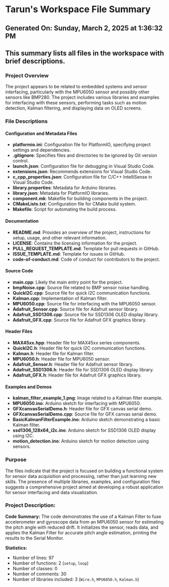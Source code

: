 # Tarun's Workspace File Summary
## Generated On: Sunday, March 2, 2025 at 1:36:32 PM
This summary lists all files in the workspace with brief descriptions.
---
### Project Overview
The project appears to be related to embedded systems and sensor interfacing, particularly with the MPU6050 sensor and possibly other sensors like BMP280. The project includes various libraries and examples for interfacing with these sensors, performing tasks such as motion detection, Kalman filtering, and displaying data on OLED screens.

### File Descriptions

#### Configuration and Metadata Files
- **platformio.ini**: Configuration file for PlatformIO, specifying project settings and dependencies.
- **.gitignore**: Specifies files and directories to be ignored by Git version control.
- **launch.json**: Configuration file for debugging in Visual Studio Code.
- **extensions.json**: Recommends extensions for Visual Studio Code.
- **c_cpp_properties.json**: Configuration file for C/C++ IntelliSense in Visual Studio Code.
- **library.properties**: Metadata for Arduino libraries.
- **library.json**: Metadata for PlatformIO libraries.
- **component.mk**: Makefile for building components in the project.
- **CMakeLists.txt**: Configuration file for CMake build system.
- **Makefile**: Script for automating the build process.

#### Documentation
- **README.md**: Provides an overview of the project, instructions for setup, usage, and other relevant information.
- **LICENSE**: Contains the licensing information for the project.
- **PULL_REQUEST_TEMPLATE.md**: Template for pull requests in GitHub.
- **ISSUE_TEMPLATE.md**: Template for issues in GitHub.
- **code-of-conduct.md**: Code of conduct for contributors to the project.

#### Source Code
- **main.cpp**: Likely the main entry point for the project.
- **bmpNoise.cpp**: Source file related to BMP sensor noise handling.
- **QuickI2C.cpp**: Source file for quick I2C communication functions.
- **Kalman.cpp**: Implementation of Kalman filter.
- **MPU6050.cpp**: Source file for interfacing with the MPU6050 sensor.
- **Adafruit_Sensor.cpp**: Source file for Adafruit sensor library.
- **Adafruit_SSD1306.cpp**: Source file for SSD1306 OLED display library.
- **Adafruit_GFX.cpp**: Source file for Adafruit GFX graphics library.

#### Header Files
- **MAX45xx.hpp**: Header file for MAX45xx series components.
- **QuickI2C.h**: Header file for quick I2C communication functions.
- **Kalman.h**: Header file for Kalman filter.
- **MPU6050.h**: Header file for MPU6050 sensor.
- **Adafruit_Sensor.h**: Header file for Adafruit sensor library.
- **Adafruit_SSD1306.h**: Header file for SSD1306 OLED display library.
- **Adafruit_GFX.h**: Header file for Adafruit GFX graphics library.

#### Examples and Demos
- **kalman_filter_example_1.png**: Image related to a Kalman filter example.
- **MPU6050.ino**: Arduino sketch for interfacing with MPU6050.
- **GFXcanvasSerialDemo.h**: Header file for GFX canvas serial demo.
- **GFXcanvasSerialDemo.cpp**: Source file for GFX canvas serial demo.
- **BasicKalmanFilterExample.ino**: Arduino sketch demonstrating a basic Kalman filter.
- **ssd1306_128x64_i2c.ino**: Arduino sketch for SSD1306 OLED display using I2C.
- **motion_detection.ino**: Arduino sketch for motion detection using sensors.

### Purpose
The files indicate that the project is focused on building a functional system for sensor data acquisition and processing, rather than just learning new skills. The presence of multiple libraries, examples, and configuration files suggests a comprehensive project aimed at developing a robust application for sensor interfacing and data visualization. 
### Project Description:
 **Code Summary:**
The code demonstrates the use of a Kalman Filter to fuse accelerometer and gyroscope data from an MPU6050 sensor for estimating the pitch angle with reduced drift. It initializes the sensor, reads data, and applies the Kalman Filter for accurate pitch angle estimation, printing the results to the Serial Monitor.

**Statistics:**
- Number of lines: 97
- Number of functions: 2 (`setup`, `loop`)
- Number of classes: 0
- Number of comments: 30
- Number of libraries included: 3 (`Wire.h`, `MPU6050.h`, `Kalman.h`)
